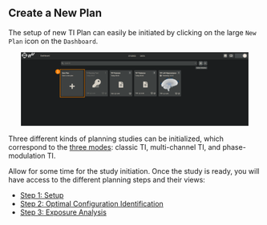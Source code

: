 ## Create a New Plan

The setup of new TI Plan can easily be initiated by clicking on the large ```New Plan``` icon on the ```Dashboard```. 

<p align="center">
  <img width="90%" src="assets/quickguide/newplan.png">
</p>

Three different kinds of planning studies can be initialized, which correspond to the [three modes](/docs/background/modes.md): classic TI, multi-channel TI, and phase-modulation TI.

Allow for some time for the study initiation. Once the study is ready, you will have access to the different planning steps and their views:
* [Step 1: Setup](/docs/services/electrode_selector.md)
* [Step 2: Optimal Configuration Identification](/docs/services/post_processing.md)
* [Step 3: Exposure Analysis](/docs/services/s4l_post_processing.md)
